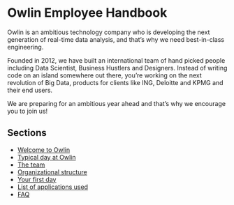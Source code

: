 # Owlin Employee Handbook
Owlin is an ambitious technology company who is developing the next generation of real-time data analysis, and that’s why we need best-in-class engineering.

Founded in 2012, we have built an international team of hand picked people including Data Scientist, Business Hustlers and Designers. Instead of writing code on an island somewhere out there, you’re working on the next revolution of Big Data, products for clients like ING, Deloitte and KPMG and their end users.

We are preparing for an ambitious year ahead and that’s why we encourage you to join us!

## Sections
* [Welcome to Owlin](https://github.com/owlin/handbook/blob/master/welcome-to-owlin.md)
* [Typical day at Owlin](https://github.com/owlin/handbook/blob/master/typical-day.md)
* [The team]()
* [Organizational structure]()
* [Your first day]()
* [List of applications used]()
* [FAQ]()
